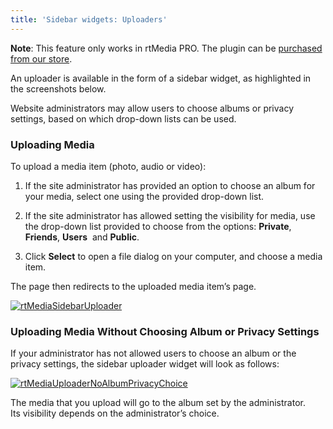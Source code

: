 ```yaml
---
title: 'Sidebar widgets: Uploaders'
---
```


**Note**: This feature only works in rtMedia PRO. The plugin can be [purchased from our store](https://rtcamp.com/store/rtmedia-pro/).

An uploader is available in the form of a sidebar widget, as highlighted in the screenshots below.

Website administrators may allow users to choose albums or privacy settings, based on which drop-down lists can be used.


### Uploading Media


To upload a media item (photo, audio or video):

  1. If the site administrator has provided an option to choose an album for your media, select one using the provided drop-down list.

	
  2. If the site administrator has allowed setting the visibility for media, use the drop-down list provided to choose from the options: **Private**, **Friends**, **Users**  and **Public**.

	
  3. Click **Select** to open a file dialog on your computer, and choose a media item.


The page then redirects to the uploaded media item’s page.

[![rtMediaSidebarUploader](https://rtcamp.com/wp-content/uploads/2013/10/rtMediaSidebarUploader_thumb.png)](https://rtcamp.com/wp-content/uploads/2013/10/rtMediaSidebarUploader.png)


### Uploading Media Without Choosing Album or Privacy Settings


If your administrator has not allowed users to choose an album or the privacy settings, the sidebar uploader widget will look as follows:

[![rtMediaUploaderNoAlbumPrivacyChoice](https://rtcamp.com/wp-content/uploads/2013/10/rtMediaUploaderNoAlbumPrivacyChoice_thumb.png)](https://rtcamp.com/wp-content/uploads/2013/10/rtMediaUploaderNoAlbumPrivacyChoice.png)

The media that you upload will go to the album set by the administrator. Its visibility depends on the administrator’s choice.
